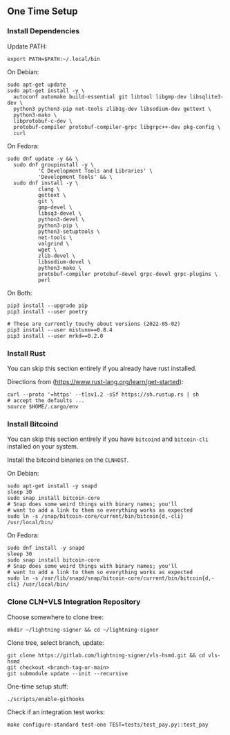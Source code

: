 ## One Time Setup

### Install Dependencies

Update PATH:

    export PATH=$PATH:~/.local/bin

On Debian:

    sudo apt-get update
    sudo apt-get install -y \
      autoconf automake build-essential git libtool libgmp-dev libsqlite3-dev \
      python3 python3-pip net-tools zlib1g-dev libsodium-dev gettext \
      python3-mako \
      libprotobuf-c-dev \
      protobuf-compiler protobuf-compiler-grpc libgrpc++-dev pkg-config \
      curl

On Fedora:

    sudo dnf update -y && \
      sudo dnf groupinstall -y \
              'C Development Tools and Libraries' \
              'Development Tools' && \
      sudo dnf install -y \
              clang \
              gettext \
              git \
              gmp-devel \
              libsq3-devel \
              python3-devel \
              python3-pip \
              python3-setuptools \
              net-tools \
              valgrind \
              wget \
              zlib-devel \
              libsodium-devel \
              python3-mako \
              protobuf-compiler protobuf-devel grpc-devel grpc-plugins \
              perl

On Both:

    pip3 install --upgrade pip
    pip3 install --user poetry
    
    # These are currently touchy about versions (2022-05-02)
    pip3 install --user mistune==0.8.4
    pip3 install --user mrkd==0.2.0

### Install Rust

You can skip this section entirely if you already have rust installed.

Directions from (https://www.rust-lang.org/learn/get-started):
```
curl --proto '=https' --tlsv1.2 -sSf https://sh.rustup.rs | sh
# accept the defaults ...
source $HOME/.cargo/env
```

### Install Bitcoind

You can skip this section entirely if you have `bitcoind` and
`bitcoin-cli` installed on your system.

Install the bitcoind binaries on the `CLNHOST`.

On Debian:
```
sudo apt-get install -y snapd
sleep 30
sudo snap install bitcoin-core
# Snap does some weird things with binary names; you'll
# want to add a link to them so everything works as expected
sudo ln -s /snap/bitcoin-core/current/bin/bitcoin{d,-cli} /usr/local/bin/
```

On Fedora:
```
sudo dnf install -y snapd
sleep 30
sudo snap install bitcoin-core
# Snap does some weird things with binary names; you'll
# want to add a link to them so everything works as expected
sudo ln -s /var/lib/snapd/snap/bitcoin-core/current/bin/bitcoin{d,-cli} /usr/local/bin/
```

### Clone CLN+VLS Integration Repository

Choose somewhere to clone tree:
```
mkdir ~/lightning-signer && cd ~/lightning-signer
```

Clone tree, select branch, update:
```
git clone https://gitlab.com/lightning-signer/vls-hsmd.git && cd vls-hsmd
git checkout <branch-tag-or-main>
git submodule update --init --recursive
```

One-time setup stuff:
```
./scripts/enable-githooks
```

Check if an integration test works:
```
make configure-standard test-one TEST=tests/test_pay.py::test_pay
```
